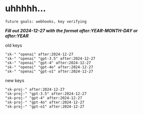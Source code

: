 # uhhhhh...

`future goals: webhooks, key verifying`



***Fill out 2024-12-27 with the format after:YEAR-MONTH-DAY or after:YEAR***

old keys
```
"sk-" "openai" after:2024-12-27
"sk-" "openai" "gpt-3.5" after:2024-12-27
"sk-" "openai" "gpt-4" after:2024-12-27
"sk-" "openai" "gpt-4o" after:2024-12-27
"sk-" "openai" "gpt-o1" after:2024-12-27
```

new keys
```
"sk-proj-" after:2024-12-27
"sk-proj-" "gpt-3.5" after:2024-12-27
"sk-proj-" "gpt-4" after:2024-12-27
"sk-proj-" "gpt-4o" after:2024-12-27
"sk-proj-" "gpt-o1" after:2024-12-27
```
